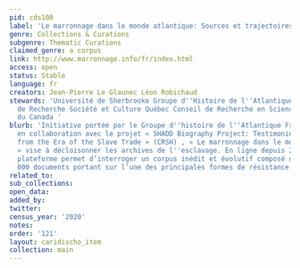 ```yaml
---
pid: cds100
label: 'Le marronnage dans le monde atlantique: Sources et trajectoires de vie'
genre: Collections & Curations
subgenre: Thematic Curations
claimed_genre: a corpus
link: http://www.marronnage.info/fr/index.html
access: open
status: Stable
language: fr
creators: Jean-Pierre Le Glaunec Léon Robichaud
stewards: 'Université de Sherbrooke Groupe d''Histoire de l''Atlantique Français Fonds
  de Recherche Société et Culture Québec Conseil de Recherche en Sciences Humaines
  du Canada '
blurb: 'Initiative portée par le Groupe d''histoire de l''Atlantique Français (FRQSC)
  en collaboration avec le projet « SHADD Biography Project: Testimonies of West Africans
  from the Era of the Slave Trade » (CRSH) , « Le marronnage dans le monde atlantique
  » vise à décloisonner les archives de l''esclavage. En ligne depuis 2009, cette
  plateforme permet d’interroger un corpus inédit et évolutif composé de plus de 20
  000 documents portant sur l’une des principales formes de résistance à l’esclavage.'
related_to:
sub_collections:
open_data:
added_by:
twitter:
census_year: '2020'
notes:
order: '121'
layout: caridischo_item
collection: main
---
```

